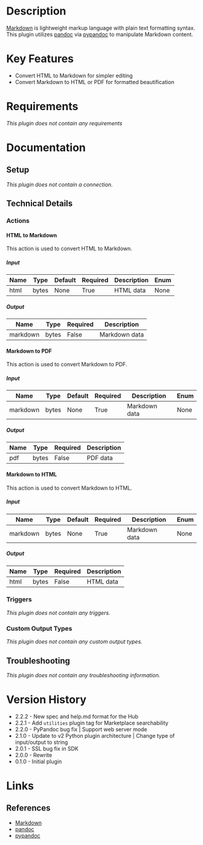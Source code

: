# Description

[Markdown](https://en.wikipedia.org/wiki/Markdown) is lightweight markup language with plain text formatting syntax.
This plugin utilizes [pandoc](https://pandoc.org/) via [pypandoc](https://pypi.python.org/pypi/pypandoc/) to manipulate Markdown content.

# Key Features

* Convert HTML to Markdown for simpler editing
* Convert Markdown to HTML or PDF for formatted beautification

# Requirements

_This plugin does not contain any requirements_

# Documentation

## Setup

_This plugin does not contain a connection._

## Technical Details

### Actions

#### HTML to Markdown

This action is used to convert HTML to Markdown.

##### Input

|Name|Type|Default|Required|Description|Enum|
|----|----|-------|--------|-----------|----|
|html|bytes|None|True|HTML data|None|

##### Output

|Name|Type|Required|Description|
|----|----|--------|-----------|
|markdown|bytes|False|Markdown data|

#### Markdown to PDF

This action is used to convert Markdown to PDF.

##### Input

|Name|Type|Default|Required|Description|Enum|
|----|----|-------|--------|-----------|----|
|markdown|bytes|None|True|Markdown data|None|

##### Output

|Name|Type|Required|Description|
|----|----|--------|-----------|
|pdf|bytes|False|PDF data|

#### Markdown to HTML

This action is used to convert Markdown to HTML.

##### Input

|Name|Type|Default|Required|Description|Enum|
|----|----|-------|--------|-----------|----|
|markdown|bytes|None|True|Markdown data|None|

##### Output

|Name|Type|Required|Description|
|----|----|--------|-----------|
|html|bytes|False|HTML data|

### Triggers

_This plugin does not contain any triggers._

### Custom Output Types

_This plugin does not contain any custom output types._

## Troubleshooting

_This plugin does not contain any troubleshooting information._

# Version History

* 2.2.2 - New spec and help.md format for the Hub
* 2.2.1 - Add `utilities` plugin tag for Marketplace searchability
* 2.2.0 - PyPandoc bug fix | Support web server mode
* 2.1.0 - Update to v2 Python plugin architecture | Change type of input/output to string
* 2.0.1 - SSL bug fix in SDK
* 2.0.0 - Rewrite
* 0.1.0 - Initial plugin

# Links

## References

* [Markdown](https://en.wikipedia.org/wiki/Markdown)
* [pandoc](https://pandoc.org/)
* [pypandoc](https://pypi.python.org/pypi/pypandoc/)

